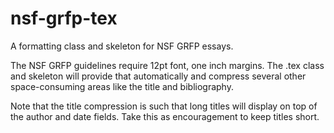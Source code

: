 # nsf-grfp-tex
A formatting class and skeleton for NSF GRFP essays.

The NSF GRFP guidelines require 12pt font, one inch margins.
The .tex class and skeleton will provide that automatically and compress
several other space-consuming areas like the title and bibliography.

Note that the title compression is such that long titles will display on top of
the author and date fields. Take this as encouragement to keep titles short.
